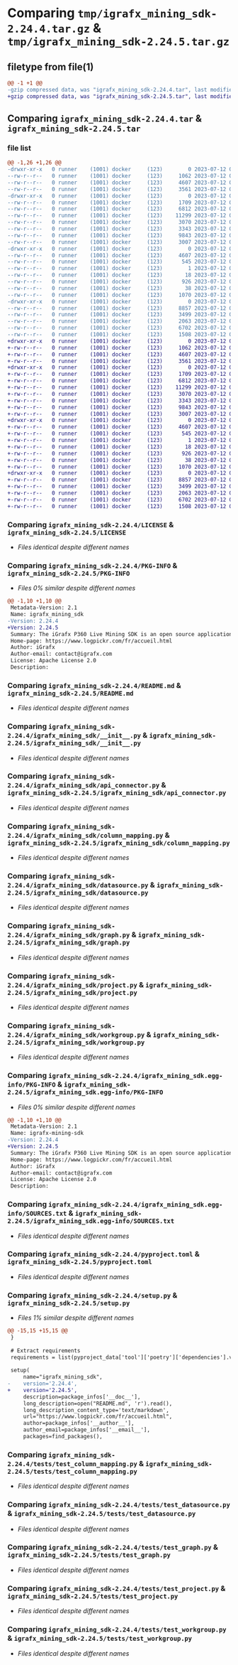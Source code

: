 # Comparing `tmp/igrafx_mining_sdk-2.24.4.tar.gz` & `tmp/igrafx_mining_sdk-2.24.5.tar.gz`

## filetype from file(1)

```diff
@@ -1 +1 @@
-gzip compressed data, was "igrafx_mining_sdk-2.24.4.tar", last modified: Wed Jul 12 08:57:57 2023, max compression
+gzip compressed data, was "igrafx_mining_sdk-2.24.5.tar", last modified: Wed Jul 12 09:48:41 2023, max compression
```

## Comparing `igrafx_mining_sdk-2.24.4.tar` & `igrafx_mining_sdk-2.24.5.tar`

### file list

```diff
@@ -1,26 +1,26 @@
-drwxr-xr-x   0 runner    (1001) docker     (123)        0 2023-07-12 08:57:57.432300 igrafx_mining_sdk-2.24.4/
--rw-r--r--   0 runner    (1001) docker     (123)     1062 2023-07-12 08:57:35.000000 igrafx_mining_sdk-2.24.4/LICENSE
--rw-r--r--   0 runner    (1001) docker     (123)     4607 2023-07-12 08:57:57.432300 igrafx_mining_sdk-2.24.4/PKG-INFO
--rw-r--r--   0 runner    (1001) docker     (123)     3561 2023-07-12 08:57:35.000000 igrafx_mining_sdk-2.24.4/README.md
-drwxr-xr-x   0 runner    (1001) docker     (123)        0 2023-07-12 08:57:57.428300 igrafx_mining_sdk-2.24.4/igrafx_mining_sdk/
--rw-r--r--   0 runner    (1001) docker     (123)     1709 2023-07-12 08:57:35.000000 igrafx_mining_sdk-2.24.4/igrafx_mining_sdk/__init__.py
--rw-r--r--   0 runner    (1001) docker     (123)     6812 2023-07-12 08:57:35.000000 igrafx_mining_sdk-2.24.4/igrafx_mining_sdk/api_connector.py
--rw-r--r--   0 runner    (1001) docker     (123)    11299 2023-07-12 08:57:35.000000 igrafx_mining_sdk-2.24.4/igrafx_mining_sdk/column_mapping.py
--rw-r--r--   0 runner    (1001) docker     (123)     3070 2023-07-12 08:57:35.000000 igrafx_mining_sdk-2.24.4/igrafx_mining_sdk/datasource.py
--rw-r--r--   0 runner    (1001) docker     (123)     3343 2023-07-12 08:57:35.000000 igrafx_mining_sdk-2.24.4/igrafx_mining_sdk/graph.py
--rw-r--r--   0 runner    (1001) docker     (123)     9843 2023-07-12 08:57:35.000000 igrafx_mining_sdk-2.24.4/igrafx_mining_sdk/project.py
--rw-r--r--   0 runner    (1001) docker     (123)     3007 2023-07-12 08:57:35.000000 igrafx_mining_sdk-2.24.4/igrafx_mining_sdk/workgroup.py
-drwxr-xr-x   0 runner    (1001) docker     (123)        0 2023-07-12 08:57:57.428300 igrafx_mining_sdk-2.24.4/igrafx_mining_sdk.egg-info/
--rw-r--r--   0 runner    (1001) docker     (123)     4607 2023-07-12 08:57:57.000000 igrafx_mining_sdk-2.24.4/igrafx_mining_sdk.egg-info/PKG-INFO
--rw-r--r--   0 runner    (1001) docker     (123)      545 2023-07-12 08:57:57.000000 igrafx_mining_sdk-2.24.4/igrafx_mining_sdk.egg-info/SOURCES.txt
--rw-r--r--   0 runner    (1001) docker     (123)        1 2023-07-12 08:57:57.000000 igrafx_mining_sdk-2.24.4/igrafx_mining_sdk.egg-info/dependency_links.txt
--rw-r--r--   0 runner    (1001) docker     (123)       18 2023-07-12 08:57:57.000000 igrafx_mining_sdk-2.24.4/igrafx_mining_sdk.egg-info/top_level.txt
--rw-r--r--   0 runner    (1001) docker     (123)      926 2023-07-12 08:57:35.000000 igrafx_mining_sdk-2.24.4/pyproject.toml
--rw-r--r--   0 runner    (1001) docker     (123)       38 2023-07-12 08:57:57.432300 igrafx_mining_sdk-2.24.4/setup.cfg
--rw-r--r--   0 runner    (1001) docker     (123)     1070 2023-07-12 08:57:37.000000 igrafx_mining_sdk-2.24.4/setup.py
-drwxr-xr-x   0 runner    (1001) docker     (123)        0 2023-07-12 08:57:57.428300 igrafx_mining_sdk-2.24.4/tests/
--rw-r--r--   0 runner    (1001) docker     (123)     8857 2023-07-12 08:57:35.000000 igrafx_mining_sdk-2.24.4/tests/test_column_mapping.py
--rw-r--r--   0 runner    (1001) docker     (123)     3499 2023-07-12 08:57:35.000000 igrafx_mining_sdk-2.24.4/tests/test_datasource.py
--rw-r--r--   0 runner    (1001) docker     (123)     2063 2023-07-12 08:57:35.000000 igrafx_mining_sdk-2.24.4/tests/test_graph.py
--rw-r--r--   0 runner    (1001) docker     (123)     6702 2023-07-12 08:57:35.000000 igrafx_mining_sdk-2.24.4/tests/test_project.py
--rw-r--r--   0 runner    (1001) docker     (123)     1508 2023-07-12 08:57:35.000000 igrafx_mining_sdk-2.24.4/tests/test_workgroup.py
+drwxr-xr-x   0 runner    (1001) docker     (123)        0 2023-07-12 09:48:41.660194 igrafx_mining_sdk-2.24.5/
+-rw-r--r--   0 runner    (1001) docker     (123)     1062 2023-07-12 09:48:18.000000 igrafx_mining_sdk-2.24.5/LICENSE
+-rw-r--r--   0 runner    (1001) docker     (123)     4607 2023-07-12 09:48:41.660194 igrafx_mining_sdk-2.24.5/PKG-INFO
+-rw-r--r--   0 runner    (1001) docker     (123)     3561 2023-07-12 09:48:18.000000 igrafx_mining_sdk-2.24.5/README.md
+drwxr-xr-x   0 runner    (1001) docker     (123)        0 2023-07-12 09:48:41.656194 igrafx_mining_sdk-2.24.5/igrafx_mining_sdk/
+-rw-r--r--   0 runner    (1001) docker     (123)     1709 2023-07-12 09:48:18.000000 igrafx_mining_sdk-2.24.5/igrafx_mining_sdk/__init__.py
+-rw-r--r--   0 runner    (1001) docker     (123)     6812 2023-07-12 09:48:18.000000 igrafx_mining_sdk-2.24.5/igrafx_mining_sdk/api_connector.py
+-rw-r--r--   0 runner    (1001) docker     (123)    11299 2023-07-12 09:48:18.000000 igrafx_mining_sdk-2.24.5/igrafx_mining_sdk/column_mapping.py
+-rw-r--r--   0 runner    (1001) docker     (123)     3070 2023-07-12 09:48:18.000000 igrafx_mining_sdk-2.24.5/igrafx_mining_sdk/datasource.py
+-rw-r--r--   0 runner    (1001) docker     (123)     3343 2023-07-12 09:48:18.000000 igrafx_mining_sdk-2.24.5/igrafx_mining_sdk/graph.py
+-rw-r--r--   0 runner    (1001) docker     (123)     9843 2023-07-12 09:48:18.000000 igrafx_mining_sdk-2.24.5/igrafx_mining_sdk/project.py
+-rw-r--r--   0 runner    (1001) docker     (123)     3007 2023-07-12 09:48:18.000000 igrafx_mining_sdk-2.24.5/igrafx_mining_sdk/workgroup.py
+drwxr-xr-x   0 runner    (1001) docker     (123)        0 2023-07-12 09:48:41.660194 igrafx_mining_sdk-2.24.5/igrafx_mining_sdk.egg-info/
+-rw-r--r--   0 runner    (1001) docker     (123)     4607 2023-07-12 09:48:41.000000 igrafx_mining_sdk-2.24.5/igrafx_mining_sdk.egg-info/PKG-INFO
+-rw-r--r--   0 runner    (1001) docker     (123)      545 2023-07-12 09:48:41.000000 igrafx_mining_sdk-2.24.5/igrafx_mining_sdk.egg-info/SOURCES.txt
+-rw-r--r--   0 runner    (1001) docker     (123)        1 2023-07-12 09:48:41.000000 igrafx_mining_sdk-2.24.5/igrafx_mining_sdk.egg-info/dependency_links.txt
+-rw-r--r--   0 runner    (1001) docker     (123)       18 2023-07-12 09:48:41.000000 igrafx_mining_sdk-2.24.5/igrafx_mining_sdk.egg-info/top_level.txt
+-rw-r--r--   0 runner    (1001) docker     (123)      926 2023-07-12 09:48:18.000000 igrafx_mining_sdk-2.24.5/pyproject.toml
+-rw-r--r--   0 runner    (1001) docker     (123)       38 2023-07-12 09:48:41.660194 igrafx_mining_sdk-2.24.5/setup.cfg
+-rw-r--r--   0 runner    (1001) docker     (123)     1070 2023-07-12 09:48:22.000000 igrafx_mining_sdk-2.24.5/setup.py
+drwxr-xr-x   0 runner    (1001) docker     (123)        0 2023-07-12 09:48:41.660194 igrafx_mining_sdk-2.24.5/tests/
+-rw-r--r--   0 runner    (1001) docker     (123)     8857 2023-07-12 09:48:18.000000 igrafx_mining_sdk-2.24.5/tests/test_column_mapping.py
+-rw-r--r--   0 runner    (1001) docker     (123)     3499 2023-07-12 09:48:18.000000 igrafx_mining_sdk-2.24.5/tests/test_datasource.py
+-rw-r--r--   0 runner    (1001) docker     (123)     2063 2023-07-12 09:48:18.000000 igrafx_mining_sdk-2.24.5/tests/test_graph.py
+-rw-r--r--   0 runner    (1001) docker     (123)     6702 2023-07-12 09:48:18.000000 igrafx_mining_sdk-2.24.5/tests/test_project.py
+-rw-r--r--   0 runner    (1001) docker     (123)     1508 2023-07-12 09:48:18.000000 igrafx_mining_sdk-2.24.5/tests/test_workgroup.py
```

### Comparing `igrafx_mining_sdk-2.24.4/LICENSE` & `igrafx_mining_sdk-2.24.5/LICENSE`

 * *Files identical despite different names*

### Comparing `igrafx_mining_sdk-2.24.4/PKG-INFO` & `igrafx_mining_sdk-2.24.5/PKG-INFO`

 * *Files 0% similar despite different names*

```diff
@@ -1,10 +1,10 @@
 Metadata-Version: 2.1
 Name: igrafx_mining_sdk
-Version: 2.24.4
+Version: 2.24.5
 Summary: The iGrafx P360 Live Mining SDK is an open source application that can be used to manage your mining projects.
 Home-page: https://www.logpickr.com/fr/accueil.html
 Author: iGrafx
 Author-email: contact@igrafx.com
 License: Apache License 2.0
 Description:
```

### Comparing `igrafx_mining_sdk-2.24.4/README.md` & `igrafx_mining_sdk-2.24.5/README.md`

 * *Files identical despite different names*

### Comparing `igrafx_mining_sdk-2.24.4/igrafx_mining_sdk/__init__.py` & `igrafx_mining_sdk-2.24.5/igrafx_mining_sdk/__init__.py`

 * *Files identical despite different names*

### Comparing `igrafx_mining_sdk-2.24.4/igrafx_mining_sdk/api_connector.py` & `igrafx_mining_sdk-2.24.5/igrafx_mining_sdk/api_connector.py`

 * *Files identical despite different names*

### Comparing `igrafx_mining_sdk-2.24.4/igrafx_mining_sdk/column_mapping.py` & `igrafx_mining_sdk-2.24.5/igrafx_mining_sdk/column_mapping.py`

 * *Files identical despite different names*

### Comparing `igrafx_mining_sdk-2.24.4/igrafx_mining_sdk/datasource.py` & `igrafx_mining_sdk-2.24.5/igrafx_mining_sdk/datasource.py`

 * *Files identical despite different names*

### Comparing `igrafx_mining_sdk-2.24.4/igrafx_mining_sdk/graph.py` & `igrafx_mining_sdk-2.24.5/igrafx_mining_sdk/graph.py`

 * *Files identical despite different names*

### Comparing `igrafx_mining_sdk-2.24.4/igrafx_mining_sdk/project.py` & `igrafx_mining_sdk-2.24.5/igrafx_mining_sdk/project.py`

 * *Files identical despite different names*

### Comparing `igrafx_mining_sdk-2.24.4/igrafx_mining_sdk/workgroup.py` & `igrafx_mining_sdk-2.24.5/igrafx_mining_sdk/workgroup.py`

 * *Files identical despite different names*

### Comparing `igrafx_mining_sdk-2.24.4/igrafx_mining_sdk.egg-info/PKG-INFO` & `igrafx_mining_sdk-2.24.5/igrafx_mining_sdk.egg-info/PKG-INFO`

 * *Files 0% similar despite different names*

```diff
@@ -1,10 +1,10 @@
 Metadata-Version: 2.1
 Name: igrafx-mining-sdk
-Version: 2.24.4
+Version: 2.24.5
 Summary: The iGrafx P360 Live Mining SDK is an open source application that can be used to manage your mining projects.
 Home-page: https://www.logpickr.com/fr/accueil.html
 Author: iGrafx
 Author-email: contact@igrafx.com
 License: Apache License 2.0
 Description:
```

### Comparing `igrafx_mining_sdk-2.24.4/igrafx_mining_sdk.egg-info/SOURCES.txt` & `igrafx_mining_sdk-2.24.5/igrafx_mining_sdk.egg-info/SOURCES.txt`

 * *Files identical despite different names*

### Comparing `igrafx_mining_sdk-2.24.4/pyproject.toml` & `igrafx_mining_sdk-2.24.5/pyproject.toml`

 * *Files identical despite different names*

### Comparing `igrafx_mining_sdk-2.24.4/setup.py` & `igrafx_mining_sdk-2.24.5/setup.py`

 * *Files 1% similar despite different names*

```diff
@@ -15,15 +15,15 @@
 }
 
 # Extract requirements
 requirements = list(pyproject_data['tool']['poetry']['dependencies'].values())
 
 setup(
     name="igrafx_mining_sdk",
-    version='2.24.4',
+    version='2.24.5',
     description=package_infos['__doc__'],
     long_description=open("README.md", 'r').read(),
     long_description_content_type='text/markdown',
     url="https://www.logpickr.com/fr/accueil.html",
     author=package_infos['__author__'],
     author_email=package_infos['__email__'],
     packages=find_packages(),
```

### Comparing `igrafx_mining_sdk-2.24.4/tests/test_column_mapping.py` & `igrafx_mining_sdk-2.24.5/tests/test_column_mapping.py`

 * *Files identical despite different names*

### Comparing `igrafx_mining_sdk-2.24.4/tests/test_datasource.py` & `igrafx_mining_sdk-2.24.5/tests/test_datasource.py`

 * *Files identical despite different names*

### Comparing `igrafx_mining_sdk-2.24.4/tests/test_graph.py` & `igrafx_mining_sdk-2.24.5/tests/test_graph.py`

 * *Files identical despite different names*

### Comparing `igrafx_mining_sdk-2.24.4/tests/test_project.py` & `igrafx_mining_sdk-2.24.5/tests/test_project.py`

 * *Files identical despite different names*

### Comparing `igrafx_mining_sdk-2.24.4/tests/test_workgroup.py` & `igrafx_mining_sdk-2.24.5/tests/test_workgroup.py`

 * *Files identical despite different names*

